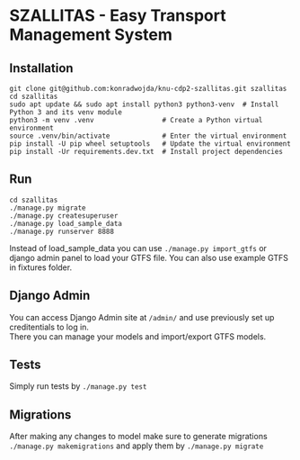 # SZALLITAS - Easy Transport Management System

## Installation

```terminal
git clone git@github.com:konradwojda/knu-cdp2-szallitas.git szallitas
cd szallitas
sudo apt update && sudo apt install python3 python3-venv  # Install Python 3 and its venv module
python3 -m venv .venv                 # Create a Python virtual environment
source .venv/bin/activate             # Enter the virtual environment
pip install -U pip wheel setuptools   # Update the virtual environment
pip install -Ur requirements.dev.txt  # Install project dependencies
```

## Run

```terminal
cd szallitas
./manage.py migrate
./manage.py createsuperuser
./manage.py load_sample_data
./manage.py runserver 8888
```

Instead of load_sample_data you can use `./manage.py import_gtfs` or django admin panel to load your GTFS file. You can also use example GTFS in fixtures folder.

## Django Admin
You can access Django Admin site at `/admin/` and use previously set up creditentials to log in.  
There you can manage your models and import/export GTFS models.

## Tests
Simply run tests by `./manage.py test`

## Migrations
After making any changes to model make sure to generate migrations `./manage.py makemigrations` and apply them by `./manage.py migrate`

